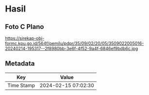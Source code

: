 # Hasil

## Foto C Plano

https://sirekap-obj-formc.kpu.go.id/564f/pemilu/pdpr/35/09/02/20/05/3509022005016-20240214-195317--2f8980bb-3e6f-4f52-9a4f-6846ef9bdb6c.jpg


## Metadata

| Key        | Value               |
| ---------- | ------------------- |
| Time Stamp | 2024-02-15 07:02:30 |



